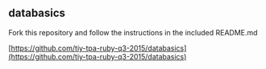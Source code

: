 ## databasics

Fork this repository and follow the instructions in the included README.md

[https://github.com/tiy-tpa-ruby-q3-2015/databasics](https://github.com/tiy-tpa-ruby-q3-2015/databasics)

